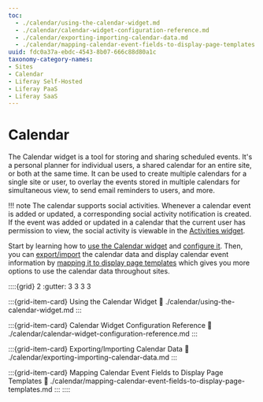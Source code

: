 ```yaml
---
toc:
  - ./calendar/using-the-calendar-widget.md
  - ./calendar/calendar-widget-configuration-reference.md
  - ./calendar/exporting-importing-calendar-data.md
  - ./calendar/mapping-calendar-event-fields-to-display-page-templates.md
uuid: fdc0a37a-ebdc-4543-8b07-666c88d80a1c
taxonomy-category-names:
- Sites
- Calendar
- Liferay Self-Hosted
- Liferay PaaS
- Liferay SaaS
---
```


# Calendar

The Calendar widget is a tool for storing and sharing scheduled events. It's a personal planner for individual users, a shared calendar for an entire site, or both at the same time. It can be used to create multiple calendars for a single site or user, to overlay the events stored in multiple calendars for simultaneous view, to send email reminders to users, and more.

!!! note
    The calendar supports social activities. Whenever a calendar event is added or updated, a corresponding social activity notification is created. If the event was added or updated in a calendar that the current user has permission to view, the social activity is viewable in the [Activities widget](./social-tools/using-the-activities-widget.md).

<!-- I altered the link in LRDOCS-13096 that is in the queue. Once it passes, there will be no user-guide folder. Eric. -->

Start by learning how to [use the Calendar widget](./calendar/using-the-calendar-widget.md) and [configure it](./calendar/calendar-widget-configuration-reference.md). Then, you can [export/import](./calendar/exporting-importing-calendar-data.md) the calendar data and display calendar event information by [mapping it to display page templates](./calendar/mapping-calendar-event-fields-to-display-page-templates.md) which gives you more options to use the calendar data throughout sites.

::::{grid} 2
:gutter: 3 3 3 3

:::{grid-item-card}  Using the Calendar Widget
:link: ./calendar/using-the-calendar-widget.md
:::

:::{grid-item-card}  Calendar Widget Configuration Reference
:link: ./calendar/calendar-widget-configuration-reference.md
:::

:::{grid-item-card}  Exporting/Importing Calendar Data
:link: ./calendar/exporting-importing-calendar-data.md
:::

:::{grid-item-card}  Mapping Calendar Event Fields to Display Page Templates
:link: ./calendar/mapping-calendar-event-fields-to-display-page-templates.md
:::
::::
